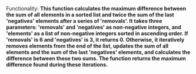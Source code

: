 Functionality: **This function calculates the maximum difference between the sum of all elements in a sorted list and twice the sum of the last 'negatives' elements after a series of 'removals'. It takes three parameters: 'removals' and 'negatives' as non-negative integers, and 'elements' as a list of non-negative integers sorted in ascending order. If 'removals' is 6 and 'negatives' is 3, it returns 0. Otherwise, it iteratively removes elements from the end of the list, updates the sum of all elements and the sum of the last 'negatives' elements, and calculates the difference between these two sums. The function returns the maximum difference found during these iterations.**